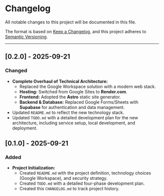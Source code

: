 # Changelog

All notable changes to this project will be documented in this file.

The format is based on [Keep a Changelog](https://keepachangelog.com/en/1.0.0/), and this project adheres to [Semantic Versioning](https://semver.org/spec/v2.0.0.html).

---

## [0.2.0] - 2025-09-21

### Changed

*   **Complete Overhaul of Technical Architecture:**
    *   Replaced the Google Workspace solution with a modern web stack.
    *   **Hosting:** Switched from Google Sites to **Render.com**.
    *   **Frontend:** Adopted the **Astro** static site generator.
    *   **Backend & Database:** Replaced Google Forms/Sheets with **Supabase** for authentication and data management.
*   Updated `README.md` to reflect the new technology stack.
*   Updated `TODO.md` with a detailed development plan for the new architecture, including service setup, local development, and deployment.

## [0.1.0] - 2025-09-21

### Added

*   **Project Initialization:**
    *   Created `README.md` with the project definition, technology choices (Google Workspace), and security strategy.
    *   Created `TODO.md` with a detailed four-phase development plan.
    *   Created this `CHANGELOG.md` to track project history.
